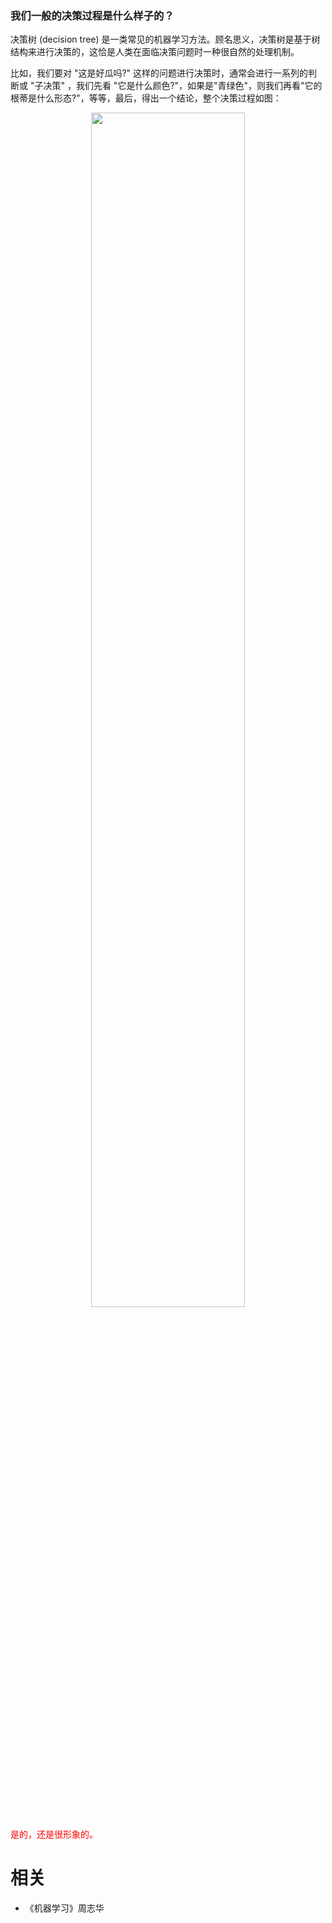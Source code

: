 

### 我们一般的决策过程是什么样子的？

决策树 (decision tree) 是一类常见的机器学习方法。顾名思义，决策树是基于树结构来进行决策的，这恰是人类在面临决策问题时一种很自然的处理机制。

比如，我们要对 "这是好瓜吗?" 这样的问题进行决策时，通常会进行一系列的判断或 "子决策" ，我们先看 "它是什么颜色?"，如果是"青绿色"，则我们再看"它的根蒂是什么形态?"，等等，最后，得出一个结论，整个决策过程如图：

<p align="center">
    <img width="70%" height="70%" src="http://images.iterate.site/blog/image/180626/CIFbe9L92k.png?imageslim">
</p>

<span style="color:red;">是的，还是很形象的。</span>







# 相关

- 《机器学习》周志华
